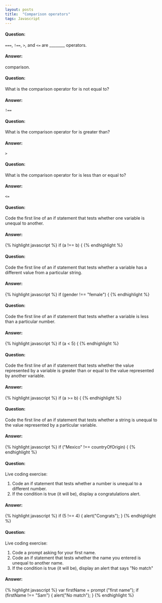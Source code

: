```yaml
---
layout: posts
title:  "Comparison operators"
tags: Javascript
---
```


#### Question:
`===`, `!==`, `>`, and `<=` are ________ operators.

#### Answer:
comparison.

#### Question:
What is the comparison operator for is not equal to?

#### Answer:
`!==`

#### Question:
What is the comparison operator for is greater than?

#### Answer:
`>`

#### Question:
What is the comparison operator for is less than or equal to?

#### Answer:
`<=`

#### Question:
Code the first line of an if statement that tests whether one variable is unequal to another.

#### Answer:
{% highlight javascript %}
	if (a !== b) {
{% endhighlight %}

#### Question:
Code the first line of an if statement that tests whether a variable has a different value from a particular string.

#### Answer:
{% highlight javascript %}
	if (gender !== "female") {
{% endhighlight %}

#### Question:
Code the first line of an if statement that tests whether a variable is less than a particular number.

#### Answer:
{% highlight javascript %}
	if (a < 5) {
{% endhighlight %}

#### Question:
Code the first line of an if statement that tests whether the value represented by a variable is greater than or equal to the value represented by another variable.

#### Answer:
{% highlight javascript %}
	if (a >= b) {
{% endhighlight %}

#### Question:
Code the first line of an if statement that tests whether a string is unequal to the value represented by a particular variable.

#### Answer:
{% highlight javascript %}
	if ("Mexico" !== countryOfOrigin) {
{% endhighlight %}

#### Question:
Live coding exercise:
1) Code an if statement that tests whether a number is unequal to a different number.
2) If the condition is true (it will be), display a congratulations alert.

#### Answer:
{% highlight javascript %}
	if (5 !== 4) {
	  alert("Congrats");
	}
{% endhighlight %}

#### Question:
Live coding exercise:
1) Code a prompt asking for your first name.
2) Code an if statement that tests whether the name you entered is unequal to another name.
3) If the condition is true (it will be), display an alert that says "No match"

#### Answer:
{% highlight javascript %}
	var firstName = prompt ("first name");
	if (firstName !== "Sam") {
	  alert("No match");
	}
{% endhighlight %}